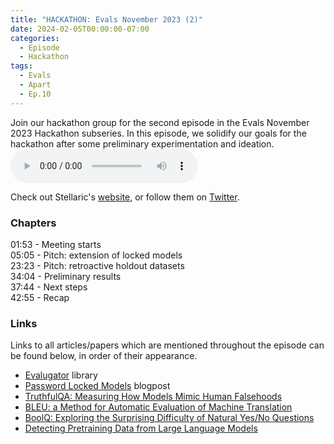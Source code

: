 ```yaml
---
title: "HACKATHON: Evals November 2023 (2)"
date: 2024-02-05T00:00:00-07:00
categories:
  - Episode
  - Hackathon
tags:
  - Evals
  - Apart
  - Ep.10
---
```


Join our hackathon group for the second episode in the Evals November 2023 Hackathon subseries. In this episode, we solidify our goals for the hackathon after some preliminary experimentation and ideation.
<audio controls>
<source src="https://into-ai-safety.github.io/assets\audio\into-ai-safety_ep.10.mp3" type="audio/mp3">
</audio>

Check out Stellaric's <a href="https://stellaric.pw/" target="_blank" rel="noreferrer noopener">website</a>, or follow them on <a href="https://twitter.com/stellaricpw" target="_blank" rel="noreferrer noopener">Twitter</a>.

### Chapters

01:53 - Meeting starts<br>
05:05 - Pitch: extension of locked models<br>
23:23 - Pitch: retroactive holdout datasets<br>
34:04 - Preliminary results<br>
37:44 - Next steps<br>
42:55 - Recap


### Links

Links to all articles/papers which are mentioned throughout the episode can be found below, in order of their appearance.
- <a href="https://github.com/LRudL/evalugator" target="_blank" rel="noreferrer noopener">Evalugator</a> library
- <a href="https://www.alignmentforum.org/posts/rZs6ddqNnW8LXuJqA/password-locked-models-a-stress-case-for-capabilities" target="_blank" rel="noreferrer noopener">Password Locked Models</a> blogpost
- <a href="https://arxiv.org/abs/2109.07958" target="_blank" rel="noreferrer noopener">TruthfulQA: Measuring How Models Mimic Human Falsehoods</a>
- <a href="https://aclanthology.org/P02-1040.pdf">BLEU: a Method for Automatic Evaluation of Machine Translation</a>
- <a href="https://arxiv.org/abs/1905.10044" target="_blank" rel="noreferrer noopener">BoolQ: Exploring the Surprising Difficulty of Natural Yes/No Questions</a>
- <a href="https://arxiv.org/abs/2310.16789" target="_blank" rel="noreferrer noopener">Detecting Pretraining Data from Large Language Models</a>

<!-- end of the list -->
